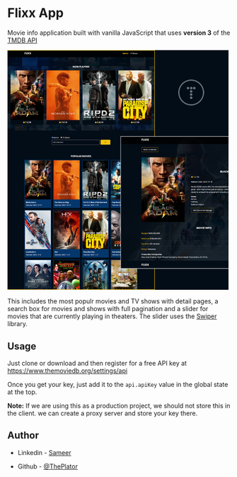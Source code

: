 # Flixx App

Movie info application built with vanilla JavaScript that uses **version 3** of the [TMDB API](https://developers.themoviedb.org/3)

<img src="./images/screen.jpg" width="500">

This includes the most populr movies and TV shows with detail pages, a search box for movies and shows with full pagination and a slider for movies that are currently playing in theaters. The slider uses the [Swiper](https://swiperjs.com) library.

## Usage

Just clone or download and then register for a free API key at https://www.themoviedb.org/settings/api

Once you get your key, just add it to the `api.apiKey` value in the global state at the top.

**Note:** If we are using this as a production project, we should not store this in the client. we can create a proxy server and store your key there.

## Author

- Linkedin - [Sameer](https://www.linkedin.com/in/sameer-pce/)

- Github - [@ThePlator](hhttps://github.com/ThePlator)
